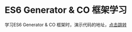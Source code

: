 # ES6 Generator & CO 框架学习

学习ES6 Generator & CO 框架时，演示代码的地址，[点击跳转](https://github.com/ryannan/blog/blob/master/doc/Generator&CO.md)
